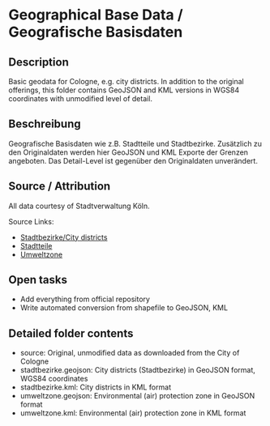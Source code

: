 Geographical Base Data / Geografische Basisdaten
================================================

## Description

Basic geodata for Cologne, e.g. city districts. In addition to the original offerings,
this folder contains GeoJSON and KML versions in WGS84 coordinates with unmodified level
of detail.


## Beschreibung

Geografische Basisdaten wie z.B. Stadtteile und Stadtbezirke. Zusätzlich zu den Originaldaten
werden hier GeoJSON und KML Exporte der Grenzen angeboten. Das Detail-Level ist gegenüber
den Originaldaten unverändert.


## Source / Attribution

All data courtesy of Stadtverwaltung Köln.

Source Links:

* [Stadtbezirke/City districts](http://www.offenedaten-koeln.de/offene-daten/?did=14)
* [Stadtteile](http://www.offenedaten-koeln.de/offene-daten/?did=15)
* [Umweltzone](http://www.offenedaten-koeln.de/offene-daten/?did=31)

## Open tasks

* Add everything from official repository
* Write automated conversion from shapefile to GeoJSON, KML


## Detailed folder contents

* source: Original, unmodified data as downloaded from the City of Cologne
* stadtbezirke.geojson: City districts (Stadtbezirke) in GeoJSON format, WGS84 coordinates
* stadtbezirke.kml: City districts in KML format
* umweltzone.geojson: Environmental (air) protection zone in GeoJSON format
* umweltzone.kml: Environmental (air) protection zone in KML format
